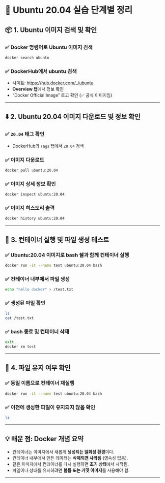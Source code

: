 # 🧪 Ubuntu 20.04 실습 단계별 정리

## 📦 1. Ubuntu 이미지 검색 및 확인

### ✅ Docker 명령어로 Ubuntu 이미지 검색
```bash
docker search ubuntu
```

### ✅ DockerHub에서 ubuntu 검색
- 사이트: https://hub.docker.com/_/ubuntu
- **Overview 탭**에서 정보 확인
- “Docker Official Image” 로고 확인 (✅ 공식 이미지임)

---

## ⬇️ 2. Ubuntu 20.04 이미지 다운로드 및 정보 확인

### ✅ `20.04` 태그 확인
- DockerHub의 `Tags` 탭에서 `20.04` 검색

### ✅ 이미지 다운로드
```bash
docker pull ubuntu:20.04
```

### ✅ 이미지 상세 정보 확인
```bash
docker inspect ubuntu:20.04
```

### ✅ 이미지 히스토리 출력
```bash
docker history ubuntu:20.04
```

---

## 🚀 3. 컨테이너 실행 및 파일 생성 테스트

### ✅ Ubuntu:20.04 이미지로 bash 쉘과 함께 컨테이너 실행
```bash
docker run -it --name test ubuntu:20.04 bash
```

### ✅ 컨테이너 내부에서 파일 생성
```bash
echo "hello docker" > /test.txt
```

### ✅ 생성된 파일 확인
```bash
ls 
cat /test.txt
```

### ✅ bash 종료 및 컨테이너 삭제
```bash
exit
docker rm test
```

---

## 🔁 4. 파일 유지 여부 확인

### ✅ 동일 이름으로 컨테이너 재실행
```bash
docker run -it --name test ubuntu:20.04 bash
```

### ✅ 이전에 생성한 파일이 유지되지 않음 확인
```bash
ls 
```

---

## 💡 배운 점: Docker 개념 요약

- 컨테이너는 이미지에서 새롭게 **생성되는 일회성 환경**이다.
- 컨테이너 내부에서 만든 데이터는 **삭제되면 사라짐** (영속성 없음).
- 같은 이미지에서 컨테이너를 다시 실행하면 **초기 상태**에서 시작됨.
- 파일이나 상태를 유지하려면 **볼륨 또는 커밋 이미지**를 사용해야 함.

---
